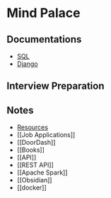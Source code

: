 # Mind Palace

## Documentations
- [SQL](SQL/sql-documentation.md)
- [Django](django.md)

## Interview Preparation  

## Notes 
- [Resources](./Resources.md) 
- [[Job Applications]] 
- [[DoorDash]]
- [[Books]]
- [[API]]
- [[REST API]]
- [[Apache Spark]] 
- [[Obsidian]] 
- [[docker]]
